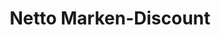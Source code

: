 ---
title: "Netto Marken-Discount"
url: /ruesselsheim-am-main/netto-marken-discount/
shop: Supermarkt
---